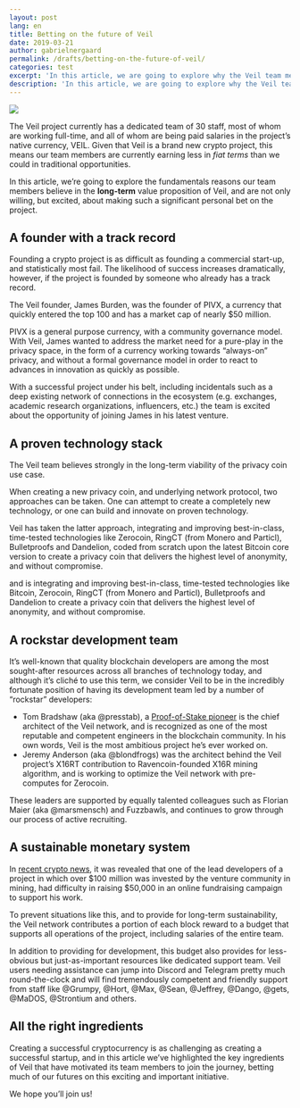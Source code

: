 ```yaml
---
layout: post
lang: en
title: Betting on the future of Veil
date: 2019-03-21
author: gabrielnergaard
permalink: /drafts/betting-on-the-future-of-veil/
categories: test
excerpt: 'In this article, we are going to explore why the Veil team members have made such personal commitments to the long-term success of the project.'
description: 'In this article, we are going to explore why the Veil team members have made such personal commitments to the long-term success of the project.'
---
```


![](/uploads/team/asdf1.png)

The Veil project currently has a dedicated team of 30 staff, most of whom are working full-time, and all of whom are being paid salaries in the project’s native currency, VEIL. Given that Veil is a brand new crypto project, this means our team members are currently earning less in *fiat terms* than we could in traditional opportunities.

In this article, we’re going to explore the fundamentals reasons our team members believe in the **long-term** value proposition of Veil, and are not only willing, but excited, about making such a significant personal bet on the project.

## A founder with a track record

Founding a crypto project is as difficult as founding a commercial start-up, and statistically most fail. The likelihood of success increases dramatically, however, if the project is founded by someone who already has a track record.

The Veil founder, James Burden, was the founder of PIVX, a currency that quickly entered the top 100 and has a market cap of nearly $50 million. 

PIVX is a general purpose currency, with a community governance model. With Veil, James wanted to address the market need for a pure-play in the privacy space, in the form of a currency working towards “always-on” privacy, and without a formal governance model in order to react to advances in innovation as quickly as possible.

With a successful project under his belt, including incidentals such as a deep existing network of connections in the ecosystem (e.g. exchanges, academic research organizations, influencers, etc.) the team is excited about the opportunity of joining James in his latest venture.

## A proven technology stack

The Veil team believes strongly in the long-term viability of the privacy coin use case. 

When creating a new privacy coin, and underlying network protocol, two approaches can be taken. One can attempt to create a completely new technology, or one can build and innovate on proven technology.

Veil has taken the latter approach, integrating and improving best-in-class, time-tested technologies like Zerocoin, RingCT (from Monero and Particl), Bulletproofs and Dandelion, coded from scratch upon the latest Bitcoin core version to create a privacy coin that delivers the highest level of anonymity, and without compromise.

and is integrating and improving best-in-class, time-tested technologies like Bitcoin, Zerocoin, RingCT (from Monero and Particl), Bulletproofs and Dandelion to create a privacy coin that delivers the highest level of anonymity, and without compromise.

## A rockstar development team

It’s well-known that quality blockchain developers are among the most sought-after resources across all branches of technology today, and although it’s cliché to use this term, we consider Veil to be in the incredibly fortunate position of having its development team led by a number of “rockstar” developers:

- Tom Bradshaw (aka @presstab), a [Proof-of-Stake pioneer](https://bitcoinist.com/interview-presstab-pos-vulnerabilities/) is the chief architect of the Veil network, and is recognized as one of the most reputable and competent engineers in the blockchain community. In his own words, Veil is the most ambitious project he’s ever worked on.
- Jeremy Anderson (aka @blondfrogs) was the architect behind the Veil project’s X16RT contribution to Ravencoin-founded X16R mining algorithm, and is working to optimize the Veil network with pre-computes for Zerocoin.

These leaders are supported by equally talented colleagues such as Florian Maier (aka @marsmensch) and Fuzzbawls, and continues to grow through our process of active recruiting.

## A sustainable monetary system

In [recent crypto news](https://bitcoinexchangeguide.com/grin-head-developer-ignotus-peverell-expresses-disappointment-in-funding-from-crypto-industry/), it was revealed that one of the lead developers of a project in which over $100 million was invested by the venture community in mining, had difficulty in raising $50,000 in an online fundraising campaign to support his work.

To prevent situations like this, and to provide for long-term sustainability, the Veil network contributes a portion of each block reward to a budget that supports all operations of the project, including salaries of the entire team.

In addition to providing for development, this budget also provides for less-obvious but just-as-important resources like dedicated support team. Veil users needing assistance can jump into Discord and Telegram pretty much round-the-clock and will find tremendously competent and friendly support from staff like @Grumpy, @Hort, @Max, @Sean, @Jeffrey, @Dango, @gets, @MaDOS, @Strontium and others.

## All the right ingredients

Creating a successful cryptocurrency is as challenging as creating a successful startup, and in this article we’ve highlighted the key ingredients of Veil that have motivated its team members to join the journey, betting much of our futures on this exciting and important initiative.

We hope you’ll join us!